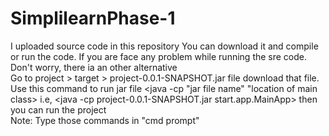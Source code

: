 # SimplilearnPhase-1
I uploaded source code in this repository
      You can download it and compile or run the code. If you are face any problem while running the sre code. Don't worry, there ia an other alternative <br/>
Go to project > target > project-0.0.1-SNAPSHOT.jar file download that file. <br/>
Use this command to run jar file <java -cp "jar file name" "location of main class> i.e, <java -cp project-0.0.1-SNAPSHOT.jar start.app.MainApp> then you can run the project
<br/>Note: Type those commands in "cmd prompt"
      
